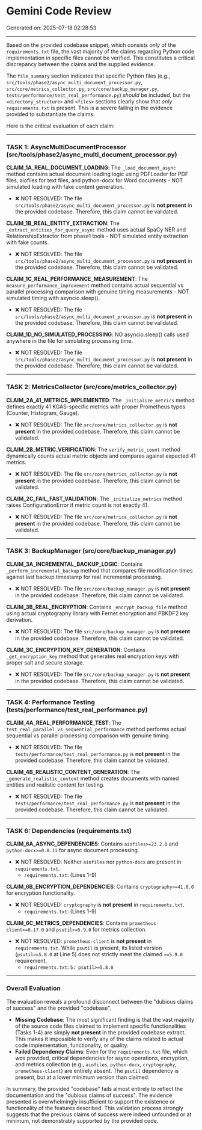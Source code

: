 # Gemini Code Review
Generated on: 2025-07-18 02:28:53

---

Based on the provided codebase snippet, which consists *only* of the `requirements.txt` file, the vast majority of the claims regarding Python code implementation in specific files cannot be verified. This constitutes a critical discrepancy between the claims and the supplied evidence.

The `file_summary` section indicates that specific Python files (e.g., `src/tools/phase2/async_multi_document_processor.py`, `src/core/metrics_collector.py`, `src/core/backup_manager.py`, `tests/performance/test_real_performance.py`) *should* be included, but the `<directory_structure>` and `<files>` sections clearly show that *only* `requirements.txt` is present. This is a severe failing in the evidence provided to substantiate the claims.

Here is the critical evaluation of each claim:

---

### TASK 1: AsyncMultiDocumentProcessor (src/tools/phase2/async_multi_document_processor.py)

**CLAIM_1A_REAL_DOCUMENT_LOADING**: The `_load_document_async` method contains actual document loading logic using PDFLoader for PDF files, aiofiles for text files, and python-docx for Word documents - NOT simulated loading with fake content generation.
*   ❌ NOT RESOLVED: The file `src/tools/phase2/async_multi_document_processor.py` is **not present** in the provided codebase. Therefore, this claim cannot be validated.

**CLAIM_1B_REAL_ENTITY_EXTRACTION**: The `_extract_entities_for_query_async` method uses actual SpaCy NER and RelationshipExtractor from phase1 tools - NOT simulated entity extraction with fake counts.
*   ❌ NOT RESOLVED: The file `src/tools/phase2/async_multi_document_processor.py` is **not present** in the provided codebase. Therefore, this claim cannot be validated.

**CLAIM_1C_REAL_PERFORMANCE_MEASUREMENT**: The `measure_performance_improvement` method contains actual sequential vs parallel processing comparison with genuine timing measurements - NOT simulated timing with asyncio.sleep().
*   ❌ NOT RESOLVED: The file `src/tools/phase2/async_multi_document_processor.py` is **not present** in the provided codebase. Therefore, this claim cannot be validated.

**CLAIM_1D_NO_SIMULATED_PROCESSING**: NO asyncio.sleep() calls used anywhere in the file for simulating processing time.
*   ❌ NOT RESOLVED: The file `src/tools/phase2/async_multi_document_processor.py` is **not present** in the provided codebase. Therefore, this claim cannot be validated.

---

### TASK 2: MetricsCollector (src/core/metrics_collector.py)

**CLAIM_2A_41_METRICS_IMPLEMENTED**: The `_initialize_metrics` method defines exactly 41 KGAS-specific metrics with proper Prometheus types (Counter, Histogram, Gauge).
*   ❌ NOT RESOLVED: The file `src/core/metrics_collector.py` is **not present** in the provided codebase. Therefore, this claim cannot be validated.

**CLAIM_2B_METRIC_VERIFICATION**: The `verify_metric_count` method dynamically counts actual metric objects and compares against expected 41 metrics.
*   ❌ NOT RESOLVED: The file `src/core/metrics_collector.py` is **not present** in the provided codebase. Therefore, this claim cannot be validated.

**CLAIM_2C_FAIL_FAST_VALIDATION**: The `_initialize_metrics` method raises ConfigurationError if metric count is not exactly 41.
*   ❌ NOT RESOLVED: The file `src/core/metrics_collector.py` is **not present** in the provided codebase. Therefore, this claim cannot be validated.

---

### TASK 3: BackupManager (src/core/backup_manager.py)

**CLAIM_3A_INCREMENTAL_BACKUP_LOGIC**: Contains `_perform_incremental_backup` method that compares file modification times against last backup timestamp for real incremental processing.
*   ❌ NOT RESOLVED: The file `src/core/backup_manager.py` is **not present** in the provided codebase. Therefore, this claim cannot be validated.

**CLAIM_3B_REAL_ENCRYPTION**: Contains `_encrypt_backup_file` method using actual cryptography library with Fernet encryption and PBKDF2 key derivation.
*   ❌ NOT RESOLVED: The file `src/core/backup_manager.py` is **not present** in the provided codebase. Therefore, this claim cannot be validated.

**CLAIM_3C_ENCRYPTION_KEY_GENERATION**: Contains `_get_encryption_key` method that generates real encryption keys with proper salt and secure storage.
*   ❌ NOT RESOLVED: The file `src/core/backup_manager.py` is **not present** in the provided codebase. Therefore, this claim cannot be validated.

---

### TASK 4: Performance Testing (tests/performance/test_real_performance.py)

**CLAIM_4A_REAL_PERFORMANCE_TEST**: The `test_real_parallel_vs_sequential_performance` method performs actual sequential vs parallel processing comparison with genuine timing.
*   ❌ NOT RESOLVED: The file `tests/performance/test_real_performance.py` is **not present** in the provided codebase. Therefore, this claim cannot be validated.

**CLAIM_4B_REALISTIC_CONTENT_GENERATION**: The `_generate_realistic_content` method creates documents with named entities and realistic content for testing.
*   ❌ NOT RESOLVED: The file `tests/performance/test_real_performance.py` is **not present** in the provided codebase. Therefore, this claim cannot be validated.

---

### TASK 6: Dependencies (requirements.txt)

**CLAIM_6A_ASYNC_DEPENDENCIES**: Contains `aiofiles>=23.2.0` and `python-docx>=0.8.11` for async document processing.
*   ❌ NOT RESOLVED: Neither `aiofiles` nor `python-docx` are present in `requirements.txt`.
    *   `requirements.txt`: (Lines 1-9)

**CLAIM_6B_ENCRYPTION_DEPENDENCIES**: Contains `cryptography>=41.0.0` for encryption functionality.
*   ❌ NOT RESOLVED: `cryptography` is **not present** in `requirements.txt`.
    *   `requirements.txt`: (Lines 1-9)

**CLAIM_6C_METRICS_DEPENDENCIES**: Contains `prometheus-client>=0.17.0` and `psutil>=5.9.0` for metrics collection.
*   ❌ NOT RESOLVED: `prometheus-client` is **not present** in `requirements.txt`. While `psutil` is present, its listed version (`psutil>=5.8.0` at Line 5) does not strictly meet the claimed `>=5.9.0` requirement.
    *   `requirements.txt`: `5: psutil>=5.8.0`

---

### Overall Evaluation

The evaluation reveals a profound disconnect between the "dubious claims of success" and the provided "codebase".
*   **Missing Codebase**: The most significant finding is that the vast majority of the source code files claimed to implement specific functionalities (Tasks 1-4) are simply **not present** in the provided codebase extract. This makes it impossible to verify any of the claims related to actual code implementation, functionality, or quality.
*   **Failed Dependency Claims**: Even for the `requirements.txt` file, which *was* provided, critical dependencies for async operations, encryption, and metrics collection (e.g., `aiofiles`, `python-docx`, `cryptography`, `prometheus-client`) are entirely absent. The `psutil` dependency is present, but at a lower minimum version than claimed.

In summary, the provided "codebase" fails almost entirely to reflect the documentation and the "dubious claims of success". The evidence presented is overwhelmingly insufficient to support the existence or functionality of the features described. This validation process strongly suggests that the previous claims of success were indeed unfounded or at minimum, not demonstrably supported by the provided code.